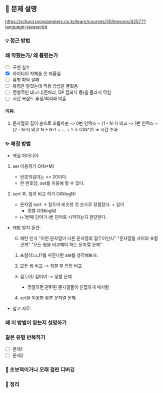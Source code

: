 ## 📌 문제 설명

https://school.programmers.co.kr/learn/courses/30/lessons/42577?language=javascript

### 💡 접근 방법

### 왜 막혔는가/ 왜 틀렸는가

- [ ] 구현 실수
- [x] 아이디어 자체를 못 떠올림
- [ ] 유형 파악 실패
- [ ] 유형은 알았는데 적용 방법을 몰랐음
- [ ] 전형적인 테크닉(전처리, DP 점화식 등)을 몰라서 막힘
- [ ] 시간 복잡도 추정/최적화 미흡

#### 이유:

1. 문자열의 길이 순으로 오름차순
   -> 0번 인덱스 ~ (1 - N-1) 비교
   -> 1번 인덱스 ~ (2 - N-1) 비교
   N + N-1 + ... + 1 => O(N^2) => 시간 초과

### ✨ 해결 방법

- 핵심 아이디어:

1. set 이용하기 O(N\*M)

   - 번호의길이는 <= 20이다.
   - 한 번호당, set를 이용해 할 수 있다.

2. sort 후, 앞과 비교 하기 O(NlogN)
   - 문자열 sort -> 접두어 비슷한 것 순으로 정렬된다. + 길이
     - 정렬 O(NlogN)
   - i+1번째 단어가 i번 단어로 시작하는지 판단한다.

- 재발 방지 훈련:

  0.  패턴 인식
      "어떤 문자열이 다른 문자열의 접두어인지"
      "문자열들 사이의 포함 관계"
      "모든 쌍을 비교해야 하는 문자열 문제"

  1.  포함하느냐?를 따진다면 set를 생각해보자.
  2.  모든 쌍 비교 -> 정렬 후 인접 비교
  3.  접두어/ 접미어 -> 정렬 문제

      - 정렬하면 관련된 문자열들이 인접하게 배치됨

  4.  set을 이용한 부분 문자열 문제

- 참고 자료:

### 왜 이 방법이 맞는지 설명하기

### 같은 유형 반복하기

- [ ] 문제1
- [ ] 문제2

### 🚨 초보적이거나 오래 걸린 디버깅

### 📌 정리
